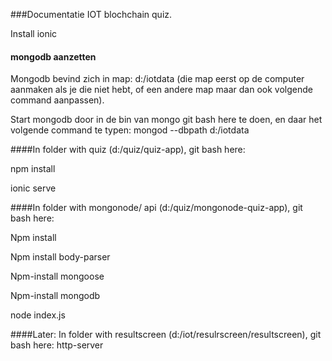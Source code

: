 ###Documentatie IOT blochchain quiz.

Install ionic

#### mongodb aanzetten
Mongodb bevind zich in map: d:/iotdata (die map eerst op de computer aanmaken als je die niet hebt, of een andere map maar dan ook volgende command aanpassen).

Start mongodb door in de bin van mongo git bash here te doen, en daar het volgende command te typen:
mongod --dbpath d:/iotdata


####In folder with quiz (d:/quiz/quiz-app), git bash here:

npm install

ionic serve

####In folder with mongonode/ api (d:/quiz/mongonode-quiz-app), git bash here:

Npm install 

Npm install body-parser 

Npm-install mongoose 

Npm-install mongodb 

node index.js 

####Later: 
In folder with resultscreen (d:/iot/resulrscreen/resultscreen), git bash here:
http-server
